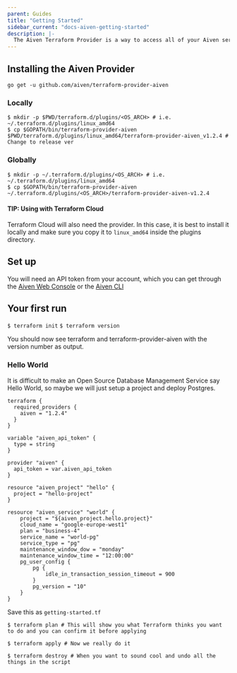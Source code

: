 ```yaml
---
parent: Guides
title: "Getting Started"
sidebar_current: "docs-aiven-getting-started"
description: |-
  The Aiven Terraform Provider is a way to access all of your Aiven services within Terraform. Use this provider to set up and teardown services and test out configurations. Any issues, please email support@aiven.io
---
```


## Installing the Aiven Provider

`go get -u github.com/aiven/terraform-provider-aiven`

### Locally

```
$ mkdir -p $PWD/terraform.d/plugins/<OS_ARCH> # i.e. ~/.terraform.d/plugins/linux_amd64
$ cp $GOPATH/bin/terraform-provider-aiven $PWD/terraform.d/plugins/linux_amd64/terraform-provider-aiven_v1.2.4 # Change to release ver
```
### Globally

```
$ mkdir -p ~/.terraform.d/plugins/<OS_ARCH> # i.e. ~/.terraform.d/plugins/linux_amd64
$ cp $GOPATH/bin/terraform-provider-aiven ~/.terraform.d/plugins/<OS_ARCH>/terraform-provider-aiven-v1.2.4
```

#### TIP: Using with Terraform Cloud

Terraform Cloud will also need the provider. In this case, it is best to install it locally and make sure you copy it to `linux_amd64` inside the plugins directory.

## Set up

You will need an API token from your account, which you can get through the [Aiven Web Console](https://console.aiven.io/profile/auth) or the [Aiven CLI](https://github.com/aiven/aiven-cli)

## Your first run

`$ terraform init`
`$ terraform version`

You should now see terraform and terraform-provider-aiven with the version number as output.

### Hello World

It is difficult to make an Open Source Database Management Service say Hello World, so maybe we will just setup a project and deploy Postgres.

```
terraform {
  required_providers {
    aiven = "1.2.4"
  }
}

variable "aiven_api_token" {
  type = string
}

provider "aiven" {
  api_token = var.aiven_api_token
}

resource "aiven_project" "hello" {
  project = "hello-project"
}

resource "aiven_service" "world" {
	project = "${aiven_project.hello.project}"
	cloud_name = "google-europe-west1"
	plan = "business-4"
	service_name = "world-pg"
	service_type = "pg"
	maintenance_window_dow = "monday"
	maintenance_window_time = "12:00:00"
	pg_user_config {
		pg {
			idle_in_transaction_session_timeout = 900
		}
		pg_version = "10"
	}
}

```

Save this as `getting-started.tf`

`$ terraform plan # This will show you what Terraform thinks you want to do and you can confirm it before applying`

`$ terraform apply # Now we really do it`

`$ terraform destroy # When you want to sound cool and undo all the things in the script`
